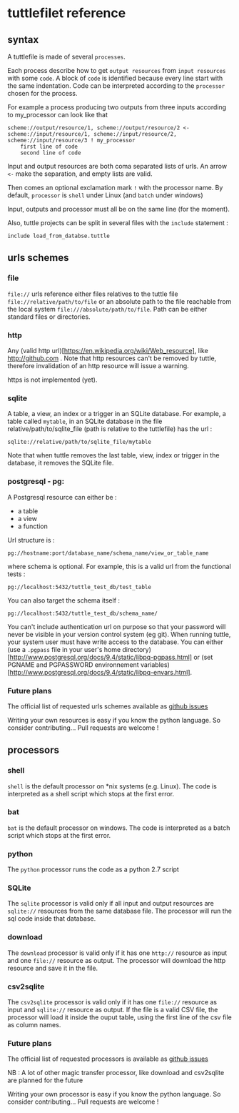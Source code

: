 # tuttlefilet reference

## syntax
A tuttlefile is made of several ``processes``.

Each process describe how to get ``output resources`` from ``input resources`` with some ``code``. A block of ``code``
is identified because every line start with the same indentation. Code can be interpreted
according to the ``processor`` chosen for the process.

For example a process producing two outputs from three inputs according to my_processor can look like that

```
scheme://output/resource/1, scheme://output/resource/2 <- scheme://input/resource/1, scheme://input/resource/2, scheme://input/resource/3 ! my_processor
    first line of code
    second line of code
```

Input and output resources are both coma separated lists of urls. An arrow ``<-`` make the separation, and empty lists
are valid.

Then comes an optional exclamation mark ``!`` with the processor name. By default, ``processor`` is ``shell`` under Linux
(and ``batch`` under windows)

Input, outputs and processor must all be on the same line (for the moment).

Also, tuttle projects can be split in several files with the ``include`` statement :

```
include load_from_databse.tuttle
```

## urls schemes

### file
``file://`` urls reference either files relatives to the tuttle file ``file://relative/path/to/file`` or an absolute path to
the file reachable from the local system ``file:///absolute/path/to/file``. Path can be either standard files or
directories.

### http
Any (valid http url)[https://en.wikipedia.org/wiki/Web_resource], like http://github.com . Note that http resources can't be removed by tuttle, therefore invalidation of an http
resource will issue a warning.

https is not implemented (yet).

### sqlite
A table, a view, an index or a trigger in an SQLite database. For example, a table called ``mytable``, in an SQLite
database in the file relative/path/to/sqlite_file (path is relative to the tuttlefile) has the url :
```
sqlite://relative/path/to/sqlite_file/mytable
```

Note that when tuttle removes the last table, view, index or trigger in the database, it removes the SQLite file.

### postgresql - pg:
A Postgresql resource can either be :
* a table
* a view
* a function

Url structure is :
```
pg://hostname:port/database_name/schema_name/view_or_table_name
```
where schema is optional. For example, this is a valid url from the functional tests :
```
pg://localhost:5432/tuttle_test_db/test_table
```

You can also target the schema itself :
```
pg://localhost:5432/tuttle_test_db/schema_name/
```

You can't include authentication url on purpose so that your password will never
be visible in your version control system (eg git). When running tuttle, your system user must have write access to the
database. You can either (use a ``.pgpass`` file in your user's home directory)[http://www.postgresql.org/docs/9.4/static/libpq-pgpass.html]
or (set PGNAME and PGPASSWORD environnement variables)[http://www.postgresql.org/docs/9.4/static/libpq-envars.html].

### Future plans
The official list of requested urls schemes available as [github issues](https://github.com/lexman/tuttle/issues?q=is%3Aopen+is%3Aissue+label%3Aprocessor)

Writing your own resources is easy if you know the python language. So consider contributing... Pull requests are
welcome !


## processors

### shell
``shell`` is the default processor on *nix systems (e.g. Linux). The code is interpreted as a shell script which stops at
the first error.

### bat
``bat`` is the default processor on windows. The code is interpreted as a batch script which stops at the first error.

### python
The ``python`` processor runs the code as a python 2.7 script

### SQLite
The ``sqlite`` processor is valid only if all input and output resources are ``sqlite://`` resources from the same
database file. The processor will run the sql code inside that database.

### download
The ``download`` processor is valid only if it has one ``http://`` resource as input and one ``file://``
resource as output. The processor will download the http resource and save it in the file.

### csv2sqlite
The ``csv2sqlite`` processor is valid only if it has one ``file://`` resource as input and ``sqlite://`` resource as
output. If the file is a valid CSV file, the processor will load it inside the ouput table, using the first line of
 the csv file as column names.

### Future plans
The official list of requested processors is available as [github issues](https://github.com/lexman/tuttle/issues?q=is%3Aopen+is%3Aissue+label%3Aprocessor)

NB : A lot of other magic transfer processor, like download and csv2sqlite are planned for the future

Writing your own processor is easy if you know the python language. So consider contributing... Pull requests are
welcome !
